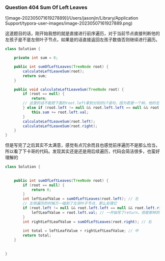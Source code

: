 ### Question 404 Sum Of Left Leaves

![image-20230507161927889](/Users/jasonjin/Library/Application Support/typora-user-images/image-20230507161927889.png)

这道题目的话，刚开始我想的就是直接进行前序遍历，对于当前节点直接判断他的左孩子是不是左侧叶子节点，如果是的话直接返回左孩子数值否则继续进行遍历。
~~~java
class Solution {

    private int sum = 0;

    public int sumOfLeftLeaves(TreeNode root) {
        calculateLeftLeaveSum(root);
        return sum;
    }

    public void calculateLeftLeaveSum(TreeNode root) {
        if (root == null) {
            return;
        // 这里的话不能把下面的root.left拿到分别的if语句，因为若是一个树，他的左子树为空，右子树包含了左侧叶子节点的话，他就会全部跳过，所以要一次检查
        } else if (root.left != null && root.left.left == null && root.left.right == null) {
            this.sum += root.left.val;
        }
        calculateLeftLeaveSum(root.left);
        calculateLeftLeaveSum(root.right);
    }
}
~~~

但是写完了之后其实不太满意，感觉有点冗余而且也感觉前序遍历不是那么恰当，所以看了下卡哥的代码。发现其实还是还是用后续遍历，代码会简洁很多，也蛮好理解的

```java
class Solution {
    
    
    public int sumOfLeftLeaves(TreeNode root) {
        if (root == null) {
            return 0;
        }
        int leftLeafValue = sumOfLeftLeaves(root.left); // 左
        // 左侧遍历的时候万一碰到了左测叶子节点，那么处理它
        if (root.left != null && root.left.left == null && root.left.right == null) {
            leftLeafValue = root.left.val; // 一开始写了return，但是那样的话永远无法遍历右子树，所以是错的
        }
        int rightLeftLeafValue = sumOfLeftLeaves(root.right); // 右
        
        int total = leftLeafValue + rightLeftLeafValue; // 中
        return total;
    }
    
    
}
```

